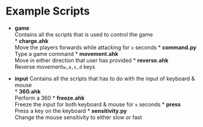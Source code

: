 # Example Scripts

* **game** <br >
    Contains all the scripts that is used to control the game <br >
        * **charge.ahk** <br >
            Move the players forwards while attacking for ``x`` seconds
        * **command.py** <br >
            Type a game command
        * **movement.ahk** <br >
            Move in either direction that user has provided
        * **reverse.ahk** <br >
            Reverse movement``w,a,s,d`` keys
        

* **input**
    Contains all the scripts that has to do with the input of keyboard & mouse <br >
        * **360.ahk** <br >
            Perform a 360
        * **freeze.ahk** <br >
            Freeze the input for both keyboard & mouse for ``x`` seconds
        * **press** <br >
            Press a key on the keyboard
        * **sensitivity.py** <br >
            Change the mouse sensitivity to either slow or fast
